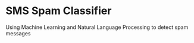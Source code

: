 # SMS Spam Classifier
Using Machine Learning and Natural Language Processing to detect spam messages
